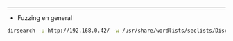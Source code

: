 
---

- Fuzzing en general
```bash
dirsearch -u http://192.168.0.42/ -w /usr/share/wordlists/seclists/Discovery/Web-Content/directory-list-lowercase-2.3-medium.txt
```